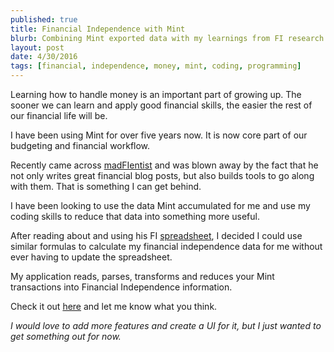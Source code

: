 ```yaml
---
published: true
title: Financial Independence with Mint
blurb: Combining Mint exported data with my learnings from FI research
layout: post
date: 4/30/2016
tags: [financial, independence, money, mint, coding, programming]
---
```


Learning how to handle money is an important part of growing up. The sooner we can learn and apply good financial skills, the easier the rest of our financial life will be.

I have been using Mint for over five years now. It is now core part of our budgeting and financial workflow.

Recently came across [madFIentist](http://www.madfientist.com/) and was blown away by the fact that he not only writes great financial blog posts, but also builds tools to go along with them. That is something I can get behind.

I have been looking to use the data Mint accumulated for me and use my coding skills to reduce that data into something more useful.

After reading about and using his FI [spreadsheet](http://www.madfientist.com/financial-independence-spreadsheet/), I decided I could use similar formulas to calculate my financial independence data for me without ever having to update the spreadsheet.

My application reads, parses, transforms and reduces your Mint transactions into Financial Independence information.

Check it out [here](https://github.com/dijs/mint-fi) and let me know what you think.

*I would love to add more features and create a UI for it, but I just wanted to get something out for now.*
